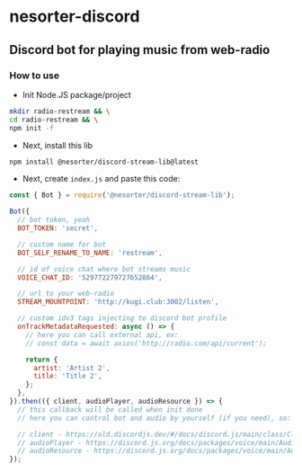 # nesorter-discord
## Discord bot for playing music from web-radio

### How to use

- Init Node.JS package/project
```bash
mkdir radio-restream && \
cd radio-restream && \
npm init -f
```

- Next, install this lib
```bash
npm install @nesorter/discord-stream-lib@latest
```

- Next, create `index.js` and paste this code:
```js
const { Bot } = require('@nesorter/discord-stream-lib');

Bot({
  // bot token, yeah
  BOT_TOKEN: 'secret', 

  // custom name for bot
  BOT_SELF_RENAME_TO_NAME: 'restream', 

  // id of voice chat where bot streams music
  VOICE_CHAT_ID: '529772279727652864', 

  // url to your web-radio
  STREAM_MOUNTPOINT: 'http://kugi.club:3002/listen',

  // custom idv3 tags injecting to discord bot profile
  onTrackMetadataRequested: async () => {
    // here you can call external api, ex:
    // const data = await axios('http://radio.com/api/current');

    return {
      artist: 'Artist 2',
      title: 'Title 2',
    };
  },
}).then(({ client, audioPlayer, audioResource }) => {
  // this callback will be called when init done
  // here you can control bot and audio by yourself (if you need), so:

  // client - https://old.discordjs.dev/#/docs/discord.js/main/class/Client
  // audioPlayer - https://discord.js.org/docs/packages/voice/main/AudioPlayer:Class
  // audioResource - https://discord.js.org/docs/packages/voice/main/AudioResource:Class
});
```
